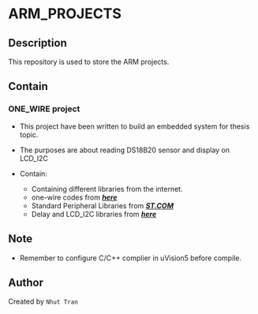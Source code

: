 # ARM_PROJECTS


Description
-----------
This repository is used to store the ARM projects.

Contain
-------
### ONE_WIRE project
* This project have been written to build an embedded system for thesis topic.

* The purposes are about reading DS18B20 sensor and display on LCD_I2C

* Contain:
	- Containing different libraries from the internet.
	- one-wire codes from ***[here](https://www.seanet.com/~karllunt/onewire_stm32f4.html)***
	- Standard Peripheral Libraries from ***[ST.COM](http://www.st.com/content/st_com/en/products/microcontrollers/stm32-32-bit-arm-cortex-mcus/stm32-high-performance-mcus/stm32f4-series/stm32f411/stm32f411re.html#sw-tools-scroll)***
	- Delay and LCD_I2C libraries from ***[here](https://stm32f4-discovery.net/2014/05/13-reading-temperature-with-dallas-ds18b20-on-stm32f429-discovery-board/)***

Note
------
* Remember to configure C/C++ complier in uVision5 before compile.

Author
------
Created by `Nhut Tran`